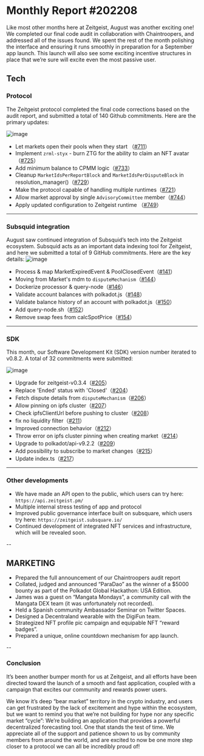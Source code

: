 # Monthly Report #202208

Like most other months here at Zeitgeist, August was another exciting one! We completed our final code audit in collaboration with Chaintroopers, and addressed all of the issues found.  We spent the rest of the month polishing the interface and ensuring it runs smoothly in preparation for a September app launch. This launch will also see some exciting incentive structures in place that we’re sure will excite even the most passive user.

## Tech

### Protocol

The Zeitgeist protocol completed the final code corrections based on the audit report, and submitted a total of 140 Github commitments. Here are the primary updates:

![image](https://user-images.githubusercontent.com/56183401/188530146-1442df0d-cdb5-4719-b6bd-a8d36c5eb5c5.png)


- Let markets open their pools when they start （[#711](https://github.com/zeitgeistpm/zeitgeist/commit/dffd0e9fca361440a9341e34d3239ee80c5833b1)）
- Implement `zrml-styx` - burn ZTG for the ability to claim an NFT avatar（[#725](https://github.com/zeitgeistpm/zeitgeist/commit/1307e2a78b96d2603aca3497334132b62ebcc2de)）
- Add minimum balance to CPMM logic（[#733](https://github.com/zeitgeistpm/zeitgeist/commit/b79f2ed4fec5acdd245e3358be0de90ea4bbf364)）
- Cleanup `MarketIdsPerReportBlock` and `MarketIdsPerDisputeBlock` in resolution_manager()（[#729](https://github.com/zeitgeistpm/zeitgeist/commit/3c7e8301e03eccecde82668f53cc05dbd3054311)）
- Make the protocol capable of handling multiple runtimes（[#721](https://github.com/zeitgeistpm/zeitgeist/commit/a6ec39273e5a20ecb38d79dea5b0374abe935b41)）
- Allow market approval by single `AdvisoryCommittee` member（[#744](https://github.com/zeitgeistpm/zeitgeist/commit/c37d2d552fa9dd47c6be85ed908c6d4381472b0c)）
- Apply updated configuration to Zeitgeist runtime （[#749](https://github.com/zeitgeistpm/zeitgeist/commit/8788f42732e2e7dd0053390074d005b332d0d6c0)）

---

### Subsquid integration

August saw continued integration of Subsquid’s tech into the Zeitgeist ecosystem. Subsquid acts as an important data indexing tool for Zeitgeist, and here we submitted a total of 9 GitHub commitments. Here are the key details: 
![image](https://user-images.githubusercontent.com/56183401/188530204-77f22809-44f5-4abd-88ce-ccba906faa68.png)



- Process & map MarketExpiredEvent & PoolClosedEvent（[#141](https://github.com/zeitgeistpm/zeitgeist-subsquid/commit/831c4a59d51a06186a3f46b425443f1ad4dcd430)）
- Moving from Market's mdm to `disputeMechanism`（[#144](https://github.com/zeitgeistpm/zeitgeist-subsquid/commit/b9140c11944e3aedb7922c0da4fe75dd13060a87)）
- Dockerize processor & query-node（[#146](https://github.com/zeitgeistpm/zeitgeist-subsquid/commit/8b8d8891e19807459a315da43de0dae604ab36be)）
- Validate account balances with polkadot.js（[#148](https://github.com/zeitgeistpm/zeitgeist-subsquid/commit/cfa404ddb9e1bf227dcdf9475ea30a3625497a9c)）
- Validate balance history of an account with polkadot.js（[#150](https://github.com/zeitgeistpm/zeitgeist-subsquid/commit/56dfbd6fc70fe2091be470fb77061946cedbdd7e)）
- Add query-node.sh（[#152](https://github.com/zeitgeistpm/zeitgeist-subsquid/commit/117d32b960127f5fc9a4ce742c039d41ed52e188)）
- Remove swap fees from calcSpotPrice（[#154](https://github.com/zeitgeistpm/zeitgeist-subsquid/commit/55a4a927dfbfe51c4d29175819348af79786978c)）

---

### SDK

This month, our Software Development Kit (SDK) version number iterated to v0.8.2. A total of 32 commitments were submitted:

![image](https://user-images.githubusercontent.com/56183401/188530219-a5b8d7d7-5690-4f9b-a706-8e6688a454e1.png)


- Upgrade for zeitgeist-v0.3.4（[#205](https://github.com/zeitgeistpm/tools/commit/cd3417b60ab5095a93089d3e1cd0869c0b9473cf)）  
- Replace 'Ended' status with 'Closed'（[#204](https://github.com/zeitgeistpm/tools/commit/9a7e9f62c211368a0f32151987e3f0d4459b0699)）
- Fetch dispute details from `disputeMechanism`（[#206](https://github.com/zeitgeistpm/tools/commit/03d5066e5089f899d0513b8467539998dd2c6439)）
- Allow pinning on ipfs cluster（[#207](https://github.com/zeitgeistpm/tools/commit/699b2247fe6988ecfdd26c6c5a08969d2ad3bb50)）
- Check ipfsClientUrl before pushing to cluster（[#208](https://github.com/zeitgeistpm/tools/commit/2bf8be22a7559c0c9f51276a426884c35680cd42)）
- fix no liquidity filter（[#211](https://github.com/zeitgeistpm/tools/commit/2807efc773b98785f3b6fdb46d8e23d92953a87f)）
- Improved connection behavior（[#212](https://github.com/zeitgeistpm/tools/commit/e840ce1dad4bafd71d0fce2d6835c95fca736bde)）
- Throw error on ipfs cluster pinning when creating market（[#214](https://github.com/zeitgeistpm/tools/commit/768f448c2c501eb378d4212887f8c343d6d63389)）
- Upgrade to polkadot/api-v9.2.2（[#209](https://github.com/zeitgeistpm/tools/commit/a531d0c1a8d6a88cdac45b09741e68d7e646686b)）
- Add possibility to subscribe to market changes（[#215](https://github.com/zeitgeistpm/tools/commit/679c6c734183f23856923e24ebbae962d64d4aaa)）
- Update index.ts（[#217](https://github.com/zeitgeistpm/tools/commit/171c64e60559f8d2bf40fb5d80f8f5066cb44911)）

---

### Other developments

- We have made an API open to the public, which users can try here:  `https://api.zeitgeist.pm/` 
- Multiple internal stress testing of app and protocol
- Improved public governance interface built on subsquare, which users try here: `https://zeitgeist.subsquare.io/`
- Continued development of integrated NFT services and infrastructure, which will be revealed soon.

--

## MARKETING

- Prepared the full announcement of our Chaintroopers audit report
- Collated, judged and announced “ParaDao” as the winner of a $5000 bounty as part of the Polkadot Global Hackathon: USA Edition.
- James was a guest on “Mangata Mondays”, a community call with the Mangata DEX team (it was unfortunately not recorded).
- Held a Spanish community Ambassador Seminar on Twitter Spaces.
- Designed a Decentraland wearable with the DigiFun team.
- Strategized NFT profile pic campaign and equipable NFT “reward badges”.
- Prepared a unique, online countdown mechanism for app launch.

--

### Conclusion

It’s been another bumper month for us at Zeitgeist, and all efforts have been directed toward the launch of a smooth and fast application, coupled with a campaign that excites our community and rewards power users. 

We know it’s deep “bear market” territory in the crypto industry, and users can get frustrated by the lack of excitement and hype within the ecosystem, but we want to remind you that we’re not building for hype nor any specific market “cycle”: We’re building an application that provides a powerful decentralized forecasting tool. One that stands the test of time. We appreciate all of the support and patience shown to us by community members from around the world, and are excited to now be one more step closer to a protocol we can all be incredibly proud of!
